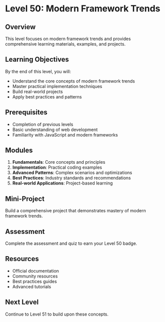 # Level 50: Modern Framework Trends

## Overview
This level focuses on modern framework trends and provides comprehensive learning materials, examples, and projects.

## Learning Objectives
By the end of this level, you will:
- Understand the core concepts of modern framework trends
- Master practical implementation techniques
- Build real-world projects
- Apply best practices and patterns

## Prerequisites
- Completion of previous levels
- Basic understanding of web development
- Familiarity with JavaScript and modern frameworks

## Modules
1. **Fundamentals**: Core concepts and principles
2. **Implementation**: Practical coding examples
3. **Advanced Patterns**: Complex scenarios and optimizations
4. **Best Practices**: Industry standards and recommendations
5. **Real-world Applications**: Project-based learning

## Mini-Project
Build a comprehensive project that demonstrates mastery of modern framework trends.

## Assessment
Complete the assessment and quiz to earn your Level 50 badge.

## Resources
- Official documentation
- Community resources
- Best practices guides
- Advanced tutorials

## Next Level
Continue to Level 51 to build upon these concepts.
